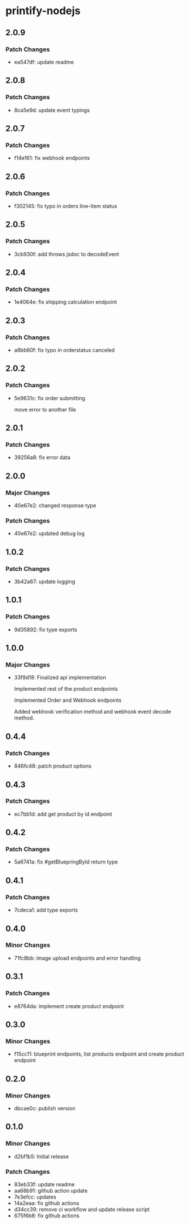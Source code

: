 # printify-nodejs

## 2.0.9

### Patch Changes

- ea547df: update readme

## 2.0.8

### Patch Changes

- 8ca5e9d: update event typings

## 2.0.7

### Patch Changes

- f14e161: fix webhook endpoints

## 2.0.6

### Patch Changes

- f302145: fix typo in orders line-item status

## 2.0.5

### Patch Changes

- 3cb930f: add throws jsdoc to decodeEvent

## 2.0.4

### Patch Changes

- 1e4064e: fix shipping calculation endpoint

## 2.0.3

### Patch Changes

- a8bb80f: fix typo in orderstatus canceled

## 2.0.2

### Patch Changes

- 5e9631c: fix order submitting

  move error to another file

## 2.0.1

### Patch Changes

- 39256a8: fix error data

## 2.0.0

### Major Changes

- 40e67e2: changed response type

### Patch Changes

- 40e67e2: updated debug log

## 1.0.2

### Patch Changes

- 3b42a67: update logging

## 1.0.1

### Patch Changes

- 9d35892: fix type exports

## 1.0.0

### Major Changes

- 33f9d18: Finalized api implementation

  Implemented rest of the product endpoints

  Implemented Order and Webhook endpoints

  Added webhook verification method and webhook event decode method.

## 0.4.4

### Patch Changes

- 846fc48: patch product options

## 0.4.3

### Patch Changes

- ec7bb1d: add get product by id endpoint

## 0.4.2

### Patch Changes

- 5a6741a: fix #getBluepringById return type

## 0.4.1

### Patch Changes

- 7cdeca1: add type exports

## 0.4.0

### Minor Changes

- 71fc8bb: image upload endpoints and error handling

## 0.3.1

### Patch Changes

- e8764da: implement create product endpoint

## 0.3.0

### Minor Changes

- f15cc11: blueprint endpoints, list products endpoint and create product endpoint

## 0.2.0

### Minor Changes

- dbcae0c: publish version

## 0.1.0

### Minor Changes

- d2bf1b5: Initial release

### Patch Changes

- 83eb33f: update readme
- aa68b91: github action update
- 7e3efcc: updates
- 14a2eaa: fix github actions
- d34cc39: remove ci workflow and update release script
- 675f6b8: fix github actions
